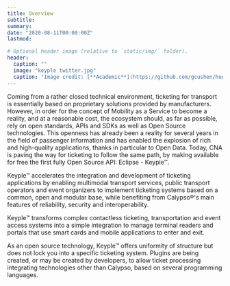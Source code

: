 ```yaml
---
title: Overview
subtitle:
summary: 
date: "2020-08-11T00:00:00Z"
lastmod:

# Optional header image (relative to `static/img/` folder).
header:
  caption: ""
  image: "keyple twitter.jpg"
  caption: "Image credit: [**Academic**](https://github.com/gcushen/hugo-academic/)"
---
```


Coming from a rather closed technical environment, ticketing for transport is essentially based on proprietary solutions provided by manufacturers. However, in order for the concept of Mobility as a Service to become a reality, and at a reasonable cost, the ecosystem should, as far as possible, rely on open standards, APIs and SDKs as well as Open Source technologies. This openness has already been a reality for several years in the field of passenger information and has enabled the explosion of rich and high-quality applications, thanks in particular to Open Data. Today, CNA is paving the way for ticketing to follow the same path, by making available for free the first fully Open Source API: Eclipse - Keyple™.

Keyple™ accelerates the integration and development of ticketing applications by enabling multimodal transport services, public transport operators and event organizers to implement ticketing systems based on a common, open and modular base, while benefiting from Calypso®'s main features of reliability, security and interoperability.

Keyple™ transforms complex contactless ticketing, transportation and event access systems into a simple integration to manage terminal readers and portals that use smart cards and mobile applications to enter and exit.

As an open source technology, Keyple™ offers uniformity of structure but does not lock you into a specific ticketing system. Plugins are being created, or may be created by developers, to allow ticket processing integrating technologies other than Calypso, based on several programming languages.